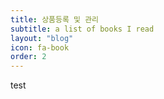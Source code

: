 ```yaml
---
title: 상품등록 및 관리
subtitle: a list of books I read
layout: "blog"
icon: fa-book
order: 2
---
```

test
